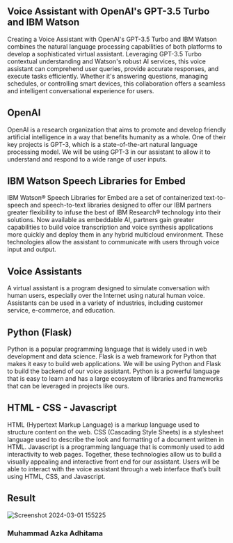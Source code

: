 ## Voice Assistant with OpenAI's GPT-3.5 Turbo and IBM Watson
Creating a Voice Assistant with OpenAI's GPT-3.5 Turbo and IBM Watson combines the natural language processing capabilities of both platforms to develop a sophisticated virtual assistant. Leveraging GPT-3.5 Turbo contextual understanding and Watson's robust AI services, this voice assistant can comprehend user queries, provide accurate responses, and execute tasks efficiently. Whether it's answering questions, managing schedules, or controlling smart devices, this collaboration offers a seamless and intelligent conversational experience for users.

## OpenAI
OpenAI is a research organization that aims to promote and develop friendly artificial intelligence in a way that benefits humanity as a whole. One of their key projects is GPT-3, which is a state-of-the-art natural language processing model. We will be using GPT-3 in our assistant to allow it to understand and respond to a wide range of user inputs.

## IBM Watson Speech Libraries for Embed
IBM Watson® Speech Libraries for Embed are a set of containerized text-to-speech and speech-to-text libraries designed to offer our IBM partners greater flexibility to infuse the best of IBM Research® technology into their solutions. Now available as embeddable AI, partners gain greater capabilities to build voice transcription and voice synthesis applications more quickly and deploy them in any hybrid multicloud environment. These technologies allow the assistant to communicate with users through voice input and output.

## Voice Assistants
A virtual assistant is a program designed to simulate conversation with human users, especially over the Internet using natural human voice. Assistants can be used in a variety of industries, including customer service, e-commerce, and education.

## Python (Flask)
Python is a popular programming language that is widely used in web development and data science. Flask is a web framework for Python that makes it easy to build web applications. We will be using Python and Flask to build the backend of our voice assistant. Python is a powerful language that is easy to learn and has a large ecosystem of libraries and frameworks that can be leveraged in projects like ours.

## HTML - CSS - Javascript
HTML (Hypertext Markup Language) is a markup language used to structure content on the web. CSS (Cascading Style Sheets) is a stylesheet language used to describe the look and formatting of a document written in HTML. Javascript is a programming language that is commonly used to add interactivity to web pages. Together, these technologies allow us to build a visually appealing and interactive front end for our assistant. Users will be able to interact with the voice assistant through a web interface that’s built using HTML, CSS, and Javascript.

## Result
![Screenshot 2024-03-01 155225](https://github.com/Myrythm/Create-a-Voice-Assistant-with-OpenAI-s-GPT-3-and-IBM-Watson/assets/87670901/4a776f1f-6501-45c4-80fd-39ce3a6d4981)


### Muhammad Azka Adhitama
